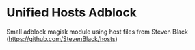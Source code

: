 # Unified Hosts Adblock
Small adblock magisk module using host files from Steven Black (https://github.com/StevenBlack/hosts)